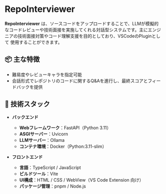 # RepoInterviewer

**RepoInterviewer** は、ソースコードをアップロードすることで、LLMが模擬的なコードレビューや技術面接を実施してくれる対話型システムです。主にエンジニアの技術面接対策やコード理解支援を目的としており、VSCodeのPluginとして
使用することができます。

## 📦 主な特徴

- 難易度やレビューキャラを指定可能
- 会話形式でレポジトリのコードに関するQ&Aを進行し、最終スコアとフィードバックを提供

## 🚀 技術スタック

- **バックエンド**
  - **Webフレームワーク**：FastAPI（Python 3.11）
  - **ASGIサーバー**：Uvicorn
  - **LLMサーバー**：Ollama 
  - **コンテナ環境**：Docker（Python:3.11-slim）

- **フロントエンド**
  - **言語**：TypeScript / JavaScript
  - **ビルドツール**：Vite
  - **UI構成**：HTML / CSS / WebView（VS Code Extension 向け）
  - **パッケージ管理**：pnpm / Node.js

